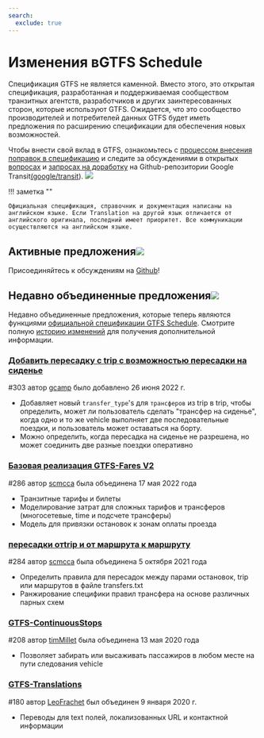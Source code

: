 ```yaml
---
search:
  exclude: true
---
```


# Изменения вGTFS Schedule

<!-- <div class=landing-page>
    <a class=button href=../process>Specification Amendment Process</a><a class=button href=../guiding-principles>Guiding Principles</a><a class=button href=../revision-history>Revision History</a>
</div> -->

Спецификация GTFS не является каменной. Вместо этого, это открытая спецификация, разработанная и поддерживаемая сообществом транзитных агентств, разработчиков и других заинтересованных сторон, которые используют GTFS. Ожидается, что это сообщество производителей и потребителей данных GTFS будет иметь предложения по расширению спецификации для обеспечения новых возможностей.

Чтобы внести свой вклад в GTFS, ознакомьтесь с [процессом внесения поправок в спецификацию](../process) и следите за обсуждениями в открытых [вопросах](https://github.com/google/transit/issues) и [запросах на доработку](https://github.com/google/transit/pulls) на Github-репозитории Google Transit[(google/transit](https://github.com/google/transit)). ![](../../assets/mark-github.svg)

!!! заметка ""

    Официальная спецификация, справочник и документация написаны на английском языке. Если Translation на другой язык отличается от английского оригинала, последний имеет приоритет. Все коммуникации осуществляются на английском языке.


## Активные предложения![](../../assets/pr-active.svg)

<!--
Active proposals for new features in <glossary variable="GTFS Schedule"><glossary variable="GTFS">GTFS</glossary> Schedule</glossary>.  -->

Присоединяйтесь к обсуждениям на [Github](https://github.com/google/transit/pulls)!

<!-- <div class="row">
    <div class="active-container">
        <h3 class="title"><a class="no-icon" href="https://github.com/google/transit/pull/303" target="_blank">Add <glossary variable="trip">trip</glossary>-to-<glossary variable="trip">trip</glossary> transfers with in-seat option</a></h3>
        <p class="maintainer">#303 opened on Jan 26, 2022 by <a class="no-icon" href="https://github.com/gcamp" target="_blank">gcamp</a></p>
    </div>
</div>
<div class="row"></div> -->

<!-- <div class="row no-active">
    <div class="no-active-container">
        <h3 class="title">There are currently no active proposals for <glossary variable="GTFS Schedule"><glossary variable="GTFS">GTFS</glossary> Schedule</glossary>.</h3>
        <p class="prompt">Have a proposal? &ensp;➜&ensp; Open a <a href="https://github.com/google/transit/pulls" target="_blank">pull request</a>.</p>
    </div>
</div>
<div class="row"></div> -->

## Недавно объединенные предложения![](../../assets/pr-merged.svg)

Недавно объединенные предложения, которые теперь являются функциями [официальной спецификации GTFS Schedule](../reference). Смотрите полную [историю изменений](../process#revision-history) для получения дополнительной информации.

<div class="row">
    <div class="leftcontainer">
        <h3 class="title"><a href="https://github.com/google/transit/pull/303" class="no-icon" target="_blank">Добавить пересадку с trip с возможностью пересадки на сиденье</a></h3>
        <p class="maintainer">#303 автор <a href="https://github.com/gcamp" class="no-icon" target="_blank">gcamp</a> было добавлено 26 июня 2022 г.
</p>
    </div>
    <div class="featurelist">
        <ul>
            <li>Добавляет новый <code>transfer_type</code>'s для <code>трансферов</code> из trip в trip, чтобы определить, может ли пользователь сделать "трансфер на сиденье", когда одно и то же vehicle выполняет две последовательные поездки, и пользователь может оставаться на борту.</li>
            <li>Можно определить, когда пересадка на сиденье не разрешена, но может соединить две разные поездки оперативно
            </li>
        </ul>
    </div>
</div>

<div class="row">
    <div class="leftcontainer">
        <h3 class="title"><a href="https://github.com/google/transit/pull/286" class="no-icon" target="_blank">Базовая реализация GTFS-Fares V2</a></h3>
        <p class="maintainer">#286 автор <a href="https://github.com/scmcca" class="no-icon" target="_blank">scmcca</a> была объединена 17 мая 2022 года
</p>
    </div>
    <div class="featurelist">
        <ul>
            <li>Транзитные тарифы и билеты</li>
            <li>Моделирование затрат для сложных тарифов и трансферов (многосетевые, time и подсчете трансферы)</li>
            <li>Модель для привязки остановок к зонам оплаты проезда</li>
        </ul>
    </div>
</div>

<div class="row">
    <div class="leftcontainer">
        <h3 class="title"><a href="https://github.com/google/transit/pull/284" class="no-icon" target="_blank">пересадки отtrip и от маршрута к маршруту</a></h3>
        <p class="maintainer">#284 автор <a href="https://github.com/scmcca" class="no-icon" target="_blank">scmcca</a> была объединена 5 октября 2021 года</p>
    </div>
    <div class="featurelist">
        <ul>
            <li>Определить правила для пересадок между парами остановок, trip или маршрутов в файле transfers.txt</li>
             <li>Ранжирование специфики правил трансфера на основе различных парных схем</li>
        </ul>
    </div>
</div>

<div class="row">
    <div class="leftcontainer">
        <h3 class="title"><a href="https://github.com/google/transit/pull/208" class="no-icon" target="_blank">GTFS-ContinuousStops</a></h3>
        <p class="maintainer">#208 автор <a href="https://github.com/timMillet" class="no-icon" target="_blank">timMillet</a> была объединена 13 мая 2020 года</p>
    </div>
    <div class="featurelist">
        <ul>
            <li>Позволяет забирать или высаживать пассажиров в любом месте на пути следования vehicle</li>
        </ul>
    </div>
</div>

<div class="row">
    <div class="leftcontainer">
        <h3 class="title"><a href="https://github.com/google/transit/pull/180" class="no-icon" target="_blank">GTFS-Translations</a></h3>
        <p class="maintainer">#180 автор <a href="https://github.com/LeoFrachet" class="no-icon" target="_blank">LeoFrachet</a> был объединен 9 января 2020 г.</p>
    </div>
    <div class="featurelist">
        <ul>
            <li>Переводы для text полей, локализованных URL и контактной информации</li>
        </ul>
    </div>
</div>

<div class="row"/>
